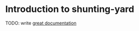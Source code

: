 # Introduction to shunting-yard

TODO: write [great documentation](http://jacobian.org/writing/what-to-write/)
